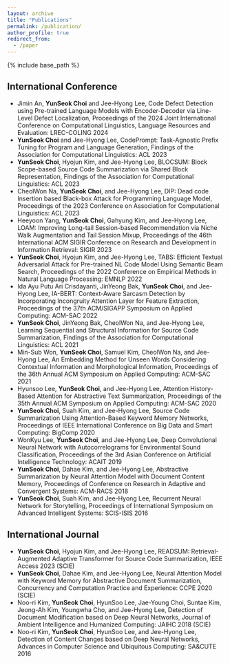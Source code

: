 ```yaml
---
layout: archive
title: "Publications"
permalink: /publication/
author_profile: true
redirect_from:
  - /paper
---
```


{% include base_path %}

International Conference
------
* Jimin An, __YunSeok Choi__ and Jee-Hyong Lee, Code Defect Detection using Pre-trained Language Models with Encoder-Decoder via Line-Level Defect Localization, Proceedings of the 2024 Joint International Conference on Computational Linguistics, Language Resources and Evaluation: LREC-COLING 2024
* __YunSeok Choi__ and Jee-Hyong Lee, CodePrompt: Task-Agnostic Prefix Tuning for Program and Language Generation, Findings of the Association for Computational Linguistics: ACL 2023
* __YunSeok Choi__, Hyojun Kim, and Jee-Hyong Lee, BLOCSUM: Block Scope-based Source Code Summarization via Shared Block Representation, Findings of the Association for Computational Linguistics: ACL 2023
* CheolWon Na, __YunSeok Choi__, and Jee-Hyong Lee, DIP: Dead code Insertion based Black-box Attack for Programming Language Model, Proceedings of the 2023 Conference on Association for Computational Linguistics: ACL 2023
* Heeyoon Yang, __YunSeok Choi__, Gahyung Kim, and Jee-Hyong Lee, LOAM: Improving Long-tail Session-based Recommendation via Niche Walk Augmentation and Tail Session Mixup, Proceedings of the 46th International ACM SIGIR Conference on Research and Development in Information Retrieval: SIGIR 2023
* __YunSeok Choi__, Hyojun Kim, and Jee-Hyong Lee, TABS: Efficient Textual Adversarial Attack for Pre-trained NL Code Model Using Semantic Beam Search, Proceedings of the 2022 Conference on Empirical Methods in Natural Language Processing: EMNLP 2022
* Ida Ayu Putu Ari Crisdayanti, JinYeong Bak, __YunSeok Choi__, and Jee-Hyong Lee, IA-BERT: Context-Aware Sarcasm Detection by Incorporating Incongruity Attention Layer for Feature Extraction, Proceedings of the 37th ACM/SIGAPP Symposium on Applied Computing: ACM-SAC 2022
* __YunSeok Choi__, JinYeong Bak, CheolWon Na, and Jee-Hyong Lee, Learning Sequential and Structural Information for Source Code Summarization, Findings of the Association for Computational Linguistics: ACL 2021
* Min-Sub Won, __YunSeok Choi__, Samuel Kim, CheolWon Na, and Jee-Hyong Lee, An Embedding Method for Unseen Words Considering Contextual Information and Morphological Information, Proceedings of the 36th Annual ACM Symposium on Applied Computing: ACM-SAC 2021
* Hyunsoo Lee, __YunSeok Choi__, and Jee-Hyong Lee, Attention History-Based Attention for Abstractive Text Summarization, Proceedings of the 35th Annual ACM Symposium on Applied Computing: ACM-SAC 2020
* __YunSeok Choi__, Suah Kim, and Jee-Hyong Lee, Source Code Summarization Using Attention-Based Keyword Memory Networks, Proceedings of IEEE International Conference on Big Data and Smart Computing: BigComp 2020
* WonKyu Lee, __YunSeok Choi__, and Jee-Hyong Lee, Deep Convolutional Neural Network with Autocorrelograms for Environmental Sound Classification, Proceedings of the 3rd Asian Conference on Artificial Intelligence Technology: ACAIT 2019
* __YunSeok Choi__, Dahae Kim, and Jee-Hyong Lee, Abstractive Summarization by Neural Attention Model with Document Content Memory, Proceedings of Conference on Research in Adaptive and Convergent Systems: ACM-RACS 2018
* __YunSeok Choi__, Suah Kim, and Jee-Hyong Lee, Recurrent Neural Network for Storytelling, Proceedings of International Symposium on Advanced Intelligent Systems: SCIS-ISIS 2016

International Journal
------
* __YunSeok Choi__, Hyojun Kim, and Jee-Hyong Lee, READSUM: Retrieval-Augmented Adaptive Transformer for Source Code Summarization, IEEE Access 2023 (SCIE)
* __YunSeok Choi__, Dahae Kim, and Jee-Hyong Lee, Neural Attention Model with Keyword Memory for Abstractive Document Summarization, Concurrency and Computation Practice and Experience: CCPE 2020 (SCIE)
* Noo-ri Kim, __YunSeok Choi__, HyunSoo Lee, Jae-Young Choi, Suntae Kim, Jeong-Ah Kim, Youngwha Cho, and Jee-Hyong Lee, Detection of Document Modification based on Deep Neural Networks, Journal of Ambient Intelligence and Humanized Computing: JAIHC 2018 (SCIE)
* Noo-ri Kim, __YunSeok Choi__, HyunSoo Lee, and Jee-Hyong Lee, Detection of Content Changes based on Deep Neural Networks, Advances in Computer Science and Ubiquitous Computing: SA&CUTE 2016
